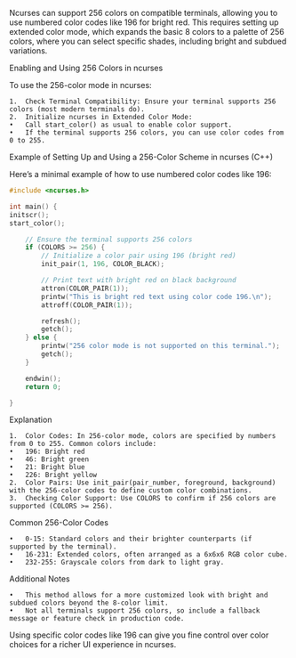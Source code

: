Ncurses can support 256 colors on compatible terminals, allowing you to use numbered color codes like 196 for bright red. This requires setting up extended color mode, which expands the basic 8 colors to a palette of 256 colors, where you can select specific shades, including bright and subdued variations.

Enabling and Using 256 Colors in ncurses

To use the 256-color mode in ncurses:

    1.	Check Terminal Compatibility: Ensure your terminal supports 256 colors (most modern terminals do).
    2.	Initialize ncurses in Extended Color Mode:
    •	Call start_color() as usual to enable color support.
    •	If the terminal supports 256 colors, you can use color codes from 0 to 255.

Example of Setting Up and Using a 256-Color Scheme in ncurses (C++)

Here’s a minimal example of how to use numbered color codes like 196:

```cpp
#include <ncurses.h>

int main() {
initscr();
start_color();

    // Ensure the terminal supports 256 colors
    if (COLORS >= 256) {
        // Initialize a color pair using 196 (bright red)
        init_pair(1, 196, COLOR_BLACK);

        // Print text with bright red on black background
        attron(COLOR_PAIR(1));
        printw("This is bright red text using color code 196.\n");
        attroff(COLOR_PAIR(1));

        refresh();
        getch();
    } else {
        printw("256 color mode is not supported on this terminal.");
        getch();
    }

    endwin();
    return 0;

}
```

Explanation

    1.	Color Codes: In 256-color mode, colors are specified by numbers from 0 to 255. Common colors include:
    •	196: Bright red
    •	46: Bright green
    •	21: Bright blue
    •	226: Bright yellow
    2.	Color Pairs: Use init_pair(pair_number, foreground, background) with the 256-color codes to define custom color combinations.
    3.	Checking Color Support: Use COLORS to confirm if 256 colors are supported (COLORS >= 256).

Common 256-Color Codes

    •	0-15: Standard colors and their brighter counterparts (if supported by the terminal).
    •	16-231: Extended colors, often arranged as a 6x6x6 RGB color cube.
    •	232-255: Grayscale colors from dark to light gray.

Additional Notes

    •	This method allows for a more customized look with bright and subdued colors beyond the 8-color limit.
    •	Not all terminals support 256 colors, so include a fallback message or feature check in production code.

Using specific color codes like 196 can give you fine control over color choices for a richer UI experience in ncurses.
